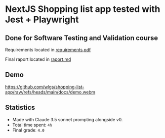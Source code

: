 # NextJS Shopping list app tested with Jest + Playwright

## Done for Software Testing and Validation course

Requirements located in [requirements.pdf](./docs/requirements.pdf)

Final raport located in [raport.md](./docs/raport.md)

## Demo

<https://github.com/wlgs/shopping-list-app/raw/refs/heads/main/docs/demo.webm>

## Statistics

- Made with Claude 3.5 sonnet prompting alongside v0.
- Total time spent: `4h`
- Final grade: `4.0`
